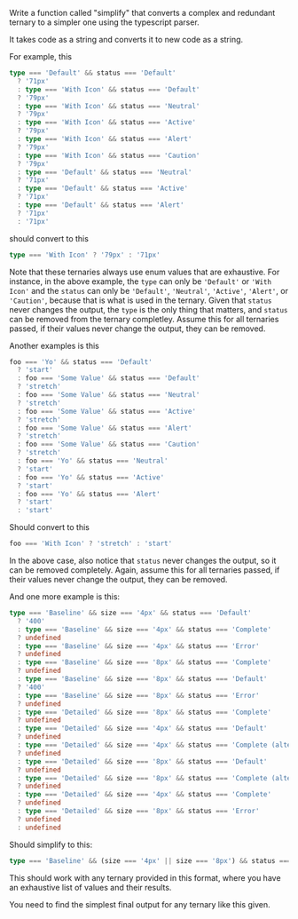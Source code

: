 Write a function called "simplify" that converts a complex and redundant ternary to a simpler one using the typescript parser.

It takes code as a string and converts it to new code as a string.

For example, this

```ts
type === 'Default' && status === 'Default'
  ? '71px'
  : type === 'With Icon' && status === 'Default'
  ? '79px'
  : type === 'With Icon' && status === 'Neutral'
  ? '79px'
  : type === 'With Icon' && status === 'Active'
  ? '79px'
  : type === 'With Icon' && status === 'Alert'
  ? '79px'
  : type === 'With Icon' && status === 'Caution'
  ? '79px'
  : type === 'Default' && status === 'Neutral'
  ? '71px'
  : type === 'Default' && status === 'Active'
  ? '71px'
  : type === 'Default' && status === 'Alert'
  ? '71px'
  : '71px'
```

should convert to this

```ts
type === 'With Icon' ? '79px' : '71px'
```

Note that these ternaries always use enum values that are exhaustive. For instance, in the above example, the `type` can only be `'Default'` or `'With Icon'` and the `status` can only be `'Default'`, `'Neutral'`, `'Active'`, `'Alert'`, or `'Caution'`, because that is what is used in the ternary. Given that `status` never changes the output, the `type` is the only thing that matters, and `status` can be removed from the ternary completley. Assume this for all ternaries passed, if their values never change the output, they can be removed.

Another examples is this

```ts
foo === 'Yo' && status === 'Default'
  ? 'start'
  : foo === 'Some Value' && status === 'Default'
  ? 'stretch'
  : foo === 'Some Value' && status === 'Neutral'
  ? 'stretch'
  : foo === 'Some Value' && status === 'Active'
  ? 'stretch'
  : foo === 'Some Value' && status === 'Alert'
  ? 'stretch'
  : foo === 'Some Value' && status === 'Caution'
  ? 'stretch'
  : foo === 'Yo' && status === 'Neutral'
  ? 'start'
  : foo === 'Yo' && status === 'Active'
  ? 'start'
  : foo === 'Yo' && status === 'Alert'
  ? 'start'
  : 'start'
```

Should convert to this

```ts
foo === 'With Icon' ? 'stretch' : 'start'
```

In the above case, also notice that `status` never changes the output, so it can be removed completely. Again, assume this for all ternaries passed, if their values never change the output, they can be removed.

And one more example is this:

```ts
type === 'Baseline' && size === '4px' && status === 'Default'
  ? '400'
  : type === 'Baseline' && size === '4px' && status === 'Complete'
  ? undefined
  : type === 'Baseline' && size === '4px' && status === 'Error'
  ? undefined
  : type === 'Baseline' && size === '8px' && status === 'Complete'
  ? undefined
  : type === 'Baseline' && size === '8px' && status === 'Default'
  ? '400'
  : type === 'Baseline' && size === '8px' && status === 'Error'
  ? undefined
  : type === 'Detailed' && size === '8px' && status === 'Complete'
  ? undefined
  : type === 'Detailed' && size === '4px' && status === 'Default'
  ? undefined
  : type === 'Detailed' && size === '4px' && status === 'Complete (alternate)'
  ? undefined
  : type === 'Detailed' && size === '8px' && status === 'Default'
  ? undefined
  : type === 'Detailed' && size === '8px' && status === 'Complete (alternate)'
  ? undefined
  : type === 'Detailed' && size === '4px' && status === 'Complete'
  ? undefined
  : type === 'Detailed' && size === '8px' && status === 'Error'
  ? undefined
  : undefined
```

Should simplify to this:

```ts
type === 'Baseline' && (size === '4px' || size === '8px') && status === 'Default' ? '400' : undefined
```

This should work with any ternary provided in this format, where you have an exhaustive list of values and their results.

You need to find the simplest final output for any ternary like this given.
